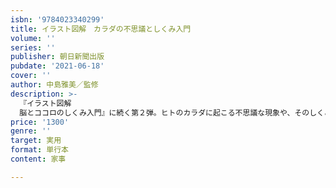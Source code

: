 ```yaml
---
isbn: '9784023340299'
title: イラスト図解　カラダの不思議としくみ入門
volume: ''
series: ''
publisher: 朝日新聞出版
pubdate: '2021-06-18'
cover: ''
author: 中島雅美／監修
description: >-
  『イラスト図解
  脳とココロのしくみ入門』に続く第２弾。ヒトのカラダに起こる不思議な現象や、そのしくみをイラスト図解＋文でやさしく解説。生理学の基礎知識から、カラダに「いいこと」の謎、「だるさ・疲れ」のワケなどひとつ一つ紐解いていく。第１部　カラダの不思議を知る基本１　私たちのカラダをつくる細胞系基本２　骨・筋肉がカラダをつくる運動系基本３　私たちのカラダをつなぐ神経系基本４　見る・聞く・嗅ぐ感覚器系基本５　私たちのアラダをめぐる循環器系基本６　生命活の要、呼吸器系基本７　栄養を取り込む消化器系基本８　必要ないものを出す腎・泌尿器系基本９　さまざまなホルモンを司る内分泌系基本10　命ができる場所、生殖器系第２部　カラダの不思議を解く〇カラダに「いいこと」の謎を解く寒いとき、なぜ「首」とつく場所を温めるといいの？／目がよくなる方法はある？／水は１日にどのくらいとるといい？／日焼けをするとポロポロ皮がむけるのはなぜ？／眠っている間に記憶が整理されるって本当？／スキンシップは必要？／血液がサラサラってどんな状態？／骨を丈夫にするにはどうしたらいい？／マスクをしていると肺が鍛えられる？／体温が高い人のほうが風邪を引かないのって本当？／免疫力を上げたい！　なｄ〇カラダの「困った」の謎を解くコレステロール値が高いと何がいけないの？／花粉症になる人、ならない人の違いは？／大切な場面で汗がダラーッと止まらない(汗)／夕方になると靴がキツくなるのはなぜ？／カラダがだるいってどういう状態？／肩こりがツライ…スマホのせい？／最近対策とウイルス対策、何が違う？／ウイルスってどうやってカラダに侵入する？／虫歯の「虫」って何？／猫舌を治す方法はある？／なぜ急に足がつるの？／ニキビができるわけは？／しゃっくりが出るのはなぜ？／大量のトウガラシ、それでも平気な舌って？／ストレスはカラダに悪いといわれるけれど…／大腸の病気が増えているっていうけれど…　など〇カラダの不思議な「あの」できごと運動神経は遺伝する？／「あくび」がうつるのはなぜ？／大食いの人の胃は何がすごいのか？／お腹いっぱいなのに「別腹」で食べられる…／だ液が原因で肺炎になるって本当？／乳酸菌飲料の菌のはたらきは？／緊張したときのドキドキを抑えるには？／食後に運動をするとお腹が痛くなるのはなぜ？／「体感温度」ってなに？／旅行に行くとなぜか便秘になる…／なぜ涙が出てくるの？　など〇老化の謎を解く年をとると声が低くなるのはなぜ？／すぐ泣いちゃうのはなぜ？／忘れっぽくなるのはなぜ？／高音が聞こえづらくなるのはなぜ？／早起きになるのはなぜ？／尿もれしやすくなるのはなぜ？／人の寿命はどこまでのびる？　など
price: '1300'
genre: ''
target: 実用
format: 単行本
content: 家事

---
```

